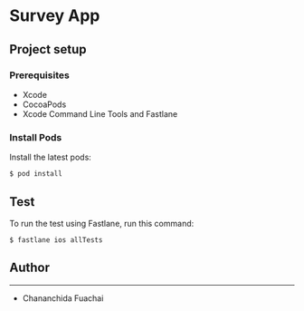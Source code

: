 # Survey App
## Project setup
### Prerequisites
- Xcode
- CocoaPods
- Xcode Command Line Tools and Fastlane

### Install Pods
Install the latest pods:
```
$ pod install
```

## Test
To run the test using Fastlane, run this command:
```
$ fastlane ios allTests
```
## Author
---
- Chananchida Fuachai